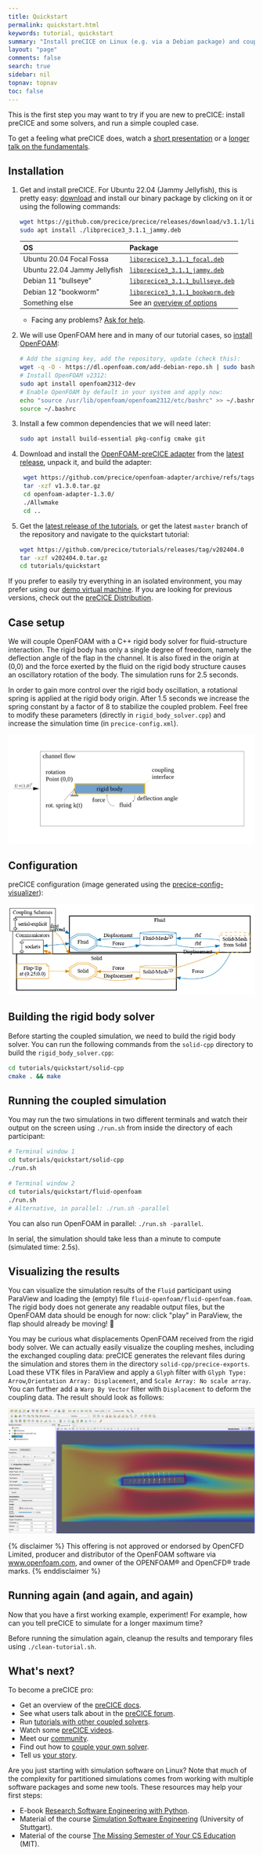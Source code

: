 ```yaml
---
title: Quickstart
permalink: quickstart.html
keywords: tutorial, quickstart
summary: "Install preCICE on Linux (e.g. via a Debian package) and couple an OpenFOAM fluid solver (using the OpenFOAM-preCICE adapter) with an example rigid body solver in C++."
layout: "page"
comments: false
search: true
sidebar: nil
topnav: topnav
toc: false
---
```



This is the first step you may want to try if you are new to preCICE: install preCICE and some solvers, and run a simple coupled case.

To get a feeling what preCICE does, watch a [short presentation](https://www.youtube.com/watch?v=FCv2FNUvKA8) or a [longer talk on the fundamentals](https://www.youtube.com/watch?v=9EDFlgfpGBs).

## Installation

1. Get and install preCICE. For Ubuntu 22.04 (Jammy Jellyfish), this is pretty easy: [download](https://github.com/precice/precice/releases/latest) and install our binary package by clicking on it or using the following commands:

    ```bash
    wget https://github.com/precice/precice/releases/download/v3.1.1/libprecice3_3.1.1_jammy.deb
    sudo apt install ./libprecice3_3.1.1_jammy.deb
    ```

    | OS                            | Package |
    | ---                           | ---     |
    | Ubuntu 20.04 Focal Fossa      | [`libprecice3_3.1.1_focal.deb`](https://github.com/precice/precice/releases/download/v3.1.1/libprecice3_3.1.1_focal.deb) |
    | Ubuntu 22.04 Jammy Jellyfish  | [`libprecice3_3.1.1_jammy.deb`](https://github.com/precice/precice/releases/download/v3.1.1/libprecice3_3.1.1_jammy.deb) |
    | Debian 11 "bullseye"          | [`libprecice3_3.1.1_bullseye.deb`](https://github.com/precice/precice/releases/download/v3.1.1/libprecice3_3.1.1_bullseye.deb) |
    | Debian 12 "bookworm"          | [`libprecice3_3.1.1_bookworm.deb`](https://github.com/precice/precice/releases/download/v3.1.1/libprecice3_3.1.1_bookworm.deb) |
    | Something else                | See an [overview of options](https://precice.org/installation-overview.html) |

    - Facing any problems? [Ask for help](https://precice.org/community-channels.html).
2. We will use OpenFOAM here and in many of our tutorial cases, so [install OpenFOAM](https://precice.org/adapter-openfoam-support.html):

    ```bash
    # Add the signing key, add the repository, update (check this):
    wget -q -O - https://dl.openfoam.com/add-debian-repo.sh | sudo bash
    # Install OpenFOAM v2312:
    sudo apt install openfoam2312-dev
    # Enable OpenFOAM by default in your system and apply now:
    echo "source /usr/lib/openfoam/openfoam2312/etc/bashrc" >> ~/.bashrc
    source ~/.bashrc
    ```

3. Install a few common dependencies that we will need later:

    ```bash
    sudo apt install build-essential pkg-config cmake git
    ```

4. Download and install the [OpenFOAM-preCICE adapter](https://precice.org/adapter-openfoam-get.html) from the [latest release](https://github.com/precice/openfoam-adapter/releases/latest), unpack it, and build the adapter:

    ```bash
     wget https://github.com/precice/openfoam-adapter/archive/refs/tags/v1.3.0.tar.gz
     tar -xzf v1.3.0.tar.gz 
     cd openfoam-adapter-1.3.0/
     ./Allwmake
     cd ..
    ```

5. Get the [latest release of the tutorials](https://github.com/precice/tutorials/releases/latest), or get the latest `master` branch of the repository and navigate to the quickstart tutorial:

    ```bash
    wget https://github.com/precice/tutorials/releases/tag/v202404.0
    tar -xzf v202404.0.tar.gz
    cd tutorials/quickstart
    ```

If you prefer to easily try everything in an isolated environment, you may prefer using our [demo virtual machine](https://precice.org/installation-vm.html). If you are looking for previous versions, check out the [preCICE Distribution](https://precice.org/installation-distribution.html).

## Case setup

We will couple OpenFOAM with a C++ rigid body solver for fluid-structure interaction. The rigid body has only a single degree of freedom, namely the deflection angle of the flap in the channel. It is also fixed in the origin at (0,0) and the force exerted by the fluid on the rigid body structure causes an oscillatory rotation of the body. The simulation runs for 2.5 seconds.

In order to gain more control over the rigid body oscillation, a rotational spring is applied at the rigid body origin. After 1.5 seconds we increase the spring constant by a factor of 8 to stabilize the coupled problem. Feel free to modify these parameters (directly in `rigid_body_solver.cpp`) and increase the simulation time (in `precice-config.xml`).

![overview](images/quickstart-setup.png)

## Configuration

preCICE configuration (image generated using the [precice-config-visualizer](https://precice.org/tooling-config-visualization.html)):

![preCICE configuration visualization](images/quickstart-precice-config.png)

## Building the rigid body solver

Before starting the coupled simulation, we need to build the rigid body solver. You can run the following commands from the `solid-cpp` directory to build the `rigid_body_solver.cpp`:

```bash
cd tutorials/quickstart/solid-cpp
cmake . && make
```

## Running the coupled simulation

You may run the two simulations in two different terminals and watch their output on the screen using `./run.sh` from inside the directory of each participant:

```bash
# Terminal window 1
cd tutorials/quickstart/solid-cpp
./run.sh
```

```bash
# Terminal window 2
cd tutorials/quickstart/fluid-openfoam
./run.sh
# Alternative, in parallel: ./run.sh -parallel
```

You can also run OpenFOAM in parallel: `./run.sh -parallel`.

In serial, the simulation should take less than a minute to compute (simulated time: 2.5s).

## Visualizing the results

You can visualize the simulation results of the `Fluid` participant using ParaView and loading the (empty) file `fluid-openfoam/fluid-openfoam.foam`. The rigid body does not generate any readable output files, but the OpenFOAM data should be enough for now: click "play" in ParaView, the flap should already be moving! 🎉

You may be curious what displacements OpenFOAM received from the rigid body solver. We can actually easily visualize the coupling meshes, including the exchanged coupling data: preCICE generates the relevant files during the simulation and stores them in the directory `solid-cpp/precice-exports`. Load these VTK files in ParaView and apply a `Glyph` filter with `Glyph Type: Arrow`,`Orientation Array: Displacement`, and `Scale Array: No scale array`. You can further add a `Warp By Vector` filter with `Displacement` to deform the coupling data. The result should look as follows:

![result](images/quickstart-result.png)

{% disclaimer %}
This offering is not approved or endorsed by OpenCFD Limited, producer and distributor of the OpenFOAM software via www.openfoam.com, and owner of the OPENFOAM®  and OpenCFD®  trade marks.
{% enddisclaimer %}

## Running again (and again, and again)

Now that you have a first working example, experiment! For example, how can you tell preCICE to simulate for a longer maximum time?

Before running the simulation again, cleanup the results and temporary files using `./clean-tutorial.sh`.

## What's next?

To become a preCICE pro:

- Get an overview of the [preCICE docs](https://precice.org/docs.html).
- See what users talk about in the [preCICE forum](https://precice.discourse.group/).
- Run [tutorials with other coupled solvers](https://precice.org/tutorials.html).
- Watch some [preCICE videos](https://www.youtube.com/c/preCICECoupling/).
- Meet our [community](https://precice.org/community.html).
- Find out how to [couple your own solver](https://precice.org/couple-your-code-overview.html).
- Tell us [your story](https://precice.org/community-projects.html).

Are you just starting with simulation software on Linux? Note that much of the complexity for partitioned simulations comes from working with multiple software packages and some new tools. These resources may help your first steps:

- E-book [Research Software Engineering with Python](https://merely-useful.tech/py-rse/).
- Material of the course [Simulation Software Engineering](https://simulation-software-engineering.github.io/) (University of Stuttgart).
- Material of the course [The Missing Semester of Your CS Education](https://missing.csail.mit.edu/) (MIT).
